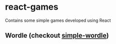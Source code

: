 # react-games
Contains some simple games developed using React


## Wordle (checkout [simple-wordle](./simple-wordle))